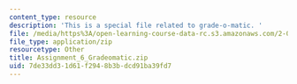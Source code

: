 ```yaml
---
content_type: resource
description: 'This is a special file related to grade-o-matic. '
file: /media/https%3A/open-learning-course-data-rc.s3.amazonaws.com/2-086-numerical-computation-for-mechanical-engineers-spring-2013/7de33dd31d61f2948b3bdcd91ba39fd7_Assignment_6_Gradeomatic.zip
file_type: application/zip
resourcetype: Other
title: Assignment_6_Gradeomatic.zip
uid: 7de33dd3-1d61-f294-8b3b-dcd91ba39fd7
---
```


